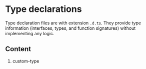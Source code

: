 # Type declarations

Type declaration files are with extension `.d.ts`. They provide type information (interfaces, types, and function signatures) without implementing any logic.

## Content

1. custom-type
